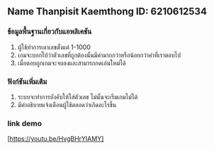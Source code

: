 ## Name Thanpisit Kaemthong ID: 6210612534

### ข้อมูลพื้นฐานเกี่ยวกับแอพลิเคชัน
1. ผู้ใช้ทำการเดาเลขตั้งแต่ 1-1000
2. เกมจะบอกใบ้ว่าตัวเลขที่ถูกต้องนั้นมีค่ามากกว่าหรือน้อยกว่าค่าที่เราตอบไป
3. เมื่อตอบถูกเกมจะจบลงและสามารถกดเล่นใหม่ได้

### ฟังก์ชันเพิ่มเติม
1. ระบบจะทำการบังคับให้ใส่ตัวเลข ไม่นั้นจะเริ่มเกมไม่ได้
2. มีคำอธิบายแจ้งเตือนผู้ใช้ตลอดว่าเกิดอะไรขึ้น

### link demo
[https://youtu.be/HvgBHrYIAMY]
